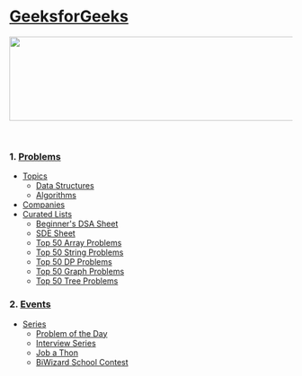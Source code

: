 # [GeeksforGeeks](https://practice.geeksforgeeks.org/topic-tags)
<p align="center">
    <img width="1000" height="150" src="https://github.com/AkashSingh3031/The-Complete-FAANG-Preparation/blob/master/images/GFG-1.png">
</p><br>

### 1. [Problems](https://practice.geeksforgeeks.org/explore)
   - [Topics](https://practice.geeksforgeeks.org/explore)
      - [Data Structures](https://practice.geeksforgeeks.org/topic-tags)
      - [Algorithms](https://practice.geeksforgeeks.org/topic-tags)
   - [Companies](https://practice.geeksforgeeks.org/explore)
   - [Curated Lists](https://practice.geeksforgeeks.org/explore)
	  - [Beginner's DSA Sheet](https://practice.geeksforgeeks.org/explore?page=1&curated[]=8&sortBy=submissions&curated_names[]=Beginner%27s%20DSA%20Sheet)
      - [SDE Sheet](https://practice.geeksforgeeks.org/explore?page=1&curated[]=1&sortBy=submissions&curated_names[]=SDE%20Sheet)
      - [Top 50 Array Problems](https://practice.geeksforgeeks.org/explore?page=1&curated[]=2&sortBy=submissions&curated_names[]=Top%2050%20Array%20Problems)
      - [Top 50 String Problems](https://practice.geeksforgeeks.org/explore?page=1&curated[]=3&sortBy=submissions&curated_names[]=Top%2050%20String%20Problems)
      - [Top 50 DP Problems](https://practice.geeksforgeeks.org/explore?page=1&curated[]=4&sortBy=submissions&curated_names[]=Top%2050%20DP%20Problems)
      - [Top 50 Graph Problems](https://practice.geeksforgeeks.org/explore?page=1&curated[]=5&sortBy=submissions&curated_names[]=Top%2050%20Graph%20Problems)
      - [Top 50 Tree Problems](https://practice.geeksforgeeks.org/explore?page=1&curated[]=6&sortBy=submissions&curated_names[]=Top%2050%20Tree%20Problems)
   
### 2. [Events](https://practice.geeksforgeeks.org/events)
   - [Series](https://practice.geeksforgeeks.org/events)
      - [Problem of the Day](https://practice.geeksforgeeks.org/problem-of-the-day)
      - [Interview Series](https://practice.geeksforgeeks.org/events/rec/interview-series)
      - [Job a Thon](https://practice.geeksforgeeks.org/events/rec/job-a-thon)
      - [BiWizard School Contest](https://practice.geeksforgeeks.org/events/rec/step-up-coding-school)
